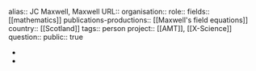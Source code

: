 alias:: JC Maxwell, Maxwell
URL::
organisation::
role:: 
fields:: [[mathematics]] 
publications-productions:: [[Maxwell's field equations]] 
country:: [[Scotland]] 
tags:: person
project:: [[AMT]], [[X-Science]] 
question::
public:: true

-
-